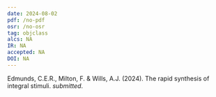 ```yaml
---
date: 2024-08-02
pdf: /no-pdf
osr: /no-osr
tag: objclass
alcs: NA
IR: NA
accepted: NA
DOI: NA
---
```


Edmunds, C.E.R., Milton, F. & Wills, A.J. (2024). The rapid synthesis of integral stimuli. _submitted_.







